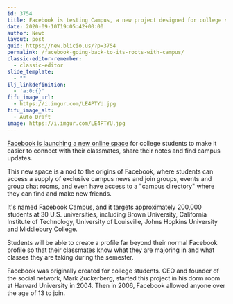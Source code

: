 ```yaml
---
id: 3754
title: Facebook is testing Campus, a new project designed for college students to interact with peers at their school
date: 2020-09-10T19:05:42+00:00
author: Newb
layout: post
guid: https://new.blicio.us/?p=3754
permalink: /facebook-going-back-to-its-roots-with-campus/
classic-editor-remember:
  - classic-editor
slide_template:
  - ""
ilj_linkdefinition:
  - 'a:0:{}'
fifu_image_url:
  - https://i.imgur.com/LE4PTYU.jpg
fifu_image_alt:
  - Auto Draft
image: https://i.imgur.com/LE4PTYU.jpg
---
```

[Facebook is launching a new online space](https://about.fb.com/news/2020/09/introducing-facebook-campus/) for college students to make it easier to connect with their classmates, share their notes and find campus updates.

This new space is a nod to the origins of Facebook, where students can access a supply of exclusive campus news and join groups, events and group chat rooms, and even have access to a "campus directory" where they can find and make new friends.

It's named Facebook Campus, and it targets approximately 200,000 students at 30 U.S. universities, including Brown University, California Institute of Technology, University of Louisville, Johns Hopkins University and Middlebury College.

Students will be able to create a profile far beyond their normal Facebook profile so that their classmates know what they are majoring in and what classes they are taking during the semester.

Facebook was originally created for college students. CEO and founder of the social network, Mark Zuckerberg, started this project in his dorm room at Harvard University in 2004. Then in 2006, Facebook allowed anyone over the age of 13 to join.